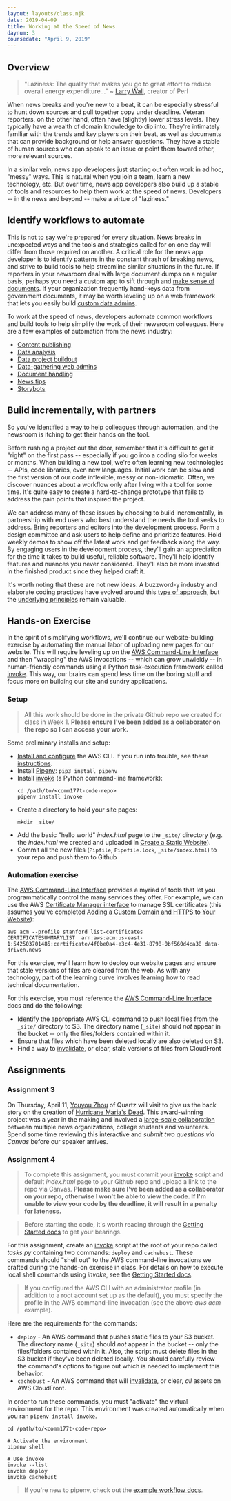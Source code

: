 ```yaml
---
layout: layouts/class.njk
date: 2019-04-09
title: Working at the Speed of News
daynum: 3
coursedate: "April 9, 2019"
---
```


## Overview

> "Laziness: The quality that makes you go to great effort to reduce overall energy expenditure..." ~ [Larry Wall][], creator of Perl

[Larry Wall]: http://threevirtues.com/

When news breaks and you're new to a beat, it can be especially stressful to hunt down sources and pull together copy under deadline. Veteran reporters, on the other hand, often have (slightly) lower stress levels. They typically have a wealth of domain
knowledge to dip into. They're intimately familiar with the trends and key players on their beat, as well as documents that can provide background or help answer questions. They have a stable of human sources who can speak to an issue or point them toward other, more relevant sources.

In a similar vein, news app developers just starting out often work in ad hoc, "messy" ways. This is natural when you join a team, learn a new technology, etc. But over time, news app developers also build up a stable of tools and resources to help them work at the speed of news. Developers -- in the news and beyond -- make a virtue of "laziness."

## Identify workflows to automate

This is not to say we're prepared for every situation. News breaks in unexpected ways and the tools and strategies called for on one day will differ from those required on another. A critical role for the news app developer is to identify patterns in the constant thrash of breaking news, and strive to build tools to help streamline similar situations in the future. If reporters in your newsroom deal with large document dumps on a regular basis, perhaps you need a custom app to sift through and [make sense of documents][]. If your organization frequently hand-keys data from government documents, it may be worth leveling up on a web framework that lets you easily build [custom data admins][].

[make sense of documents]: [https://www.nytimes.com/2019/03/26/reader-center/times-documents-reporters-cohen.html]
[custom data admins]: https://docs.djangoproject.com/en/2.2/ref/contrib/admin/

To work at the speed of news, developers automate common workflows and build tools to help simplify the work of their newsroom colleagues. Here are a few examples of automation from the news industry: 

* [Content publishing](https://tarbell.readthedocs.io/en/1.0.10/)
* [Data analysis](https://agate.readthedocs.io/en/1.6.1/)
* [Data project buildout](https://datakit-core.readthedocs.io/en/latest/readme.html)
* [Data-gathering web admins](https://docs.djangoproject.com/en/2.2/ref/contrib/admin/)
* [Document handling](https://www.documentcloud.org/)
* [News tips](https://newsklaxon.org/)
* [Storybots](https://slate.com/technology/2014/03/quakebot-los-angeles-times-robot-journalist-writes-article-on-la-earthquake.html)

## Build incrementally, with partners

So you've identified a way to help colleagues through automation, and the newsroom is itching to get their hands on the tool. 

Before rushing a project out the door, remember that it's difficult to get it "right" on the first pass -- especially if you go into a coding silo for weeks or months. When building a new tool, we're often learning new technologies -- APIs, code libraries, even new languages. Initial work can be slow and the first version of our code inflexible, messy or non-idiomatic. Often, we discover nuances about a workflow only after living with a tool for some time. It's quite easy to create a hard-to-change prototype that fails to address the pain points that inspired the project.

We can address many of these issues by choosing to build incrementally, in partnership with end users who best understand the needs the tool seeks to address. Bring reporters and editors into the development process. Form a design committee and ask users to help define and prioritize features. Hold weekly demos to show off the latest work and get feedback along the way. By engaging users in the development process, they'll gain an appreciation for the time it takes to build useful, reliable software. They'll help identify features and nuances you never considered. They'll also be more invested in the finished product since they helped craft it. 

It's worth noting that these are not new ideas. A buzzword-y industry and elaborate coding practices have evolved around this [type of approach][], but the [underlying principles][] remain valuable.

[type of approach]: https://en.wikipedia.org/wiki/Agile_software_development
[underlying principles]: https://en.wikipedia.org/wiki/Agile_software_development#Agile_software_development_principles

## Hands-on Exercise

In the spirit of simplifying workflows, we'll continue our website-building exercise by automating the manual labor of uploading new pages for our website. This will require leveling up on the [AWS Command-Line Interface][] and then "wrapping" the AWS invocations -- which can grow unwieldy -- in human-friendly commands using a Python task-execution framework called [invoke][]. This way, our brains can spend less time on the boring stuff and focus more on building our site and sundry applications.

[AWS Command-Line Interface]: https://aws.amazon.com/cli/

### Setup

> All this work should be done in the private Github repo we created for class in Week 1. **Please ensure I've been added as a 
collaborator on the repo so I can access your work.**

Some preliminary installs and setup:

* [Install and configure][] the AWS CLI. If you run into trouble, see these [instructions](https://docs.aws.amazon.com/cli/latest/userguide/install-macos.html#awscli-install-osx-path).
* Install [Pipenv][]: `pip3 install pipenv`
* Install [invoke][] (a Python command-line framework):
  ```
  cd /path/to/<comm177t-code-repo>
  pipenv install invoke
  ```
* Create a directory to hold your site pages:
  ```
  mkdir _site/
  ```
* Add the basic "hello world" *index.html* page to the `_site/` directory (e.g. the *index.html* we created and uploaded in [Create a Static Website](/how-to/create-a-static-website/)).
* Commit all the new files (`Pipfile`, `Pipefile.lock`, `_site/index.html`) to your repo and push them to Github

[Install and configure]: /how-to/set-up-aws-cli-tools/
[Pipenv]: https://pipenv.readthedocs.io/en/latest/

### Automation exercise

The [AWS Command-Line Interface][] provides a myriad of tools that let you programmatically control the many services they offer.
For example, we can use the AWS [Certificate Manager interface][] to manage SSL certificates (this assumes you've completed [Adding a Custom Domain and HTTPS to Your Website][]):

[Certificate Manager interface]: https://docs.aws.amazon.com/cli/latest/reference/acm/index.html
[Adding a Custom Domain and HTTPS to Your Website]: /how-to/add-custom-domain-and-https/

```
aws acm --profile stanford list-certificates
CERTIFICATESUMMARYLIST	arn:aws:acm:us-east-1:542503701485:certificate/4f0be0a4-e3c4-4e31-8798-0bf560d4ca38	data-driven.news
```

For this exercise, we'll learn how to deploy our website pages and ensure that stale versions of files are cleared from the web. As with any technology, part of the learning curve involves learning how to read technical documentation.

For this exercise, you must reference the [AWS Command-Line Interface][] docs and do the following:

* Identify the appropriate AWS CLI command to push local files from the `_site/` directory to S3. The directory name (`_site`) should *not* appear in the bucket -- only the files/folders contained within it.
* Ensure that files which have been deleted locally are also deleted on S3.
* Find a way to [invalidate][], or clear, stale versions of files from CloudFront

## Assignments

### Assignment 3

On Thursday, April 11, [Youyou Zhou] of Quartz will visit to give us the back story on the creation of [Hurricane Maria's Dead](https://hurricanemariasdead.com/). This award-winning project was a year in the making and involved a [large-scale collaboration](https://hurricanemariasdead.com/about.html) between multiple news organizations, college students and volunteers. Spend some time reviewing this interactive and *submit two questions via Canvas* before our speaker arrives.

[Youyou Zhou]: https://qz.com/author/yzhouqz/

### Assignment 4

> To complete this assignment, you must commit your [invoke] script and default *index.html* page to your Github repo and upload a link to the repo via Canvas. **Please make sure I've been added as a collaborator on your repo, otherwise I won't be able to view the code. If I'm unable to view your code by the deadline, it will result in a penalty for lateness.** 

> Before starting the code, it's worth reading through the [Getting Started docs][] to get your bearings.

For this assignment, create an [invoke][] script at the root of your repo called *tasks.py* containing two commands: `deploy` and `cachebust`. These commands should "shell out" to the AWS command-line invocations we crafted during the hands-on exercise in class. For details on how to execute local shell commands using *invoke*, see the [Getting Started docs][].

> If you configured the AWS CLI with an administrator profile (in addition to a root account set up as the default), you must specify the profile in the AWS command-line invocation (see the above *aws acm* example).

Here are the requirements for the commands:
  * `deploy` - An AWS command that pushes static files to your S3 bucket. The directory name (`_site`) should *not* appear in the bucket -- only the files/folders contained within it. Also, the script must delete files in the S3 bucket if they've been deleted locally. You should carefully review the command's options to figure out which is needed to implement this behavior.
  * `cachebust` - An AWS command that will [invalidate], or clear, *all* assets on AWS CloudFront.

In order to run these commands, you must "activate" the virtual environment for the repo. This environment was created automatically when you ran `pipenv install invoke`.

```
cd /path/to/<comm177t-code-repo>

# Activate the environment
pipenv shell

# Use invoke
invoke --list
invoke deploy
invoke cachebust
```

> If you're new to pipenv, check out the [example workflow docs](https://pipenv.readthedocs.io/en/latest/basics/#example-pipenv-workflow).


[invoke]: http://docs.pyinvoke.org/en/1.2/
[invalidate]: https://docs.aws.amazon.com/AmazonCloudFront/latest/DeveloperGuide/Invalidation.html
[Getting Started docs]: http://docs.pyinvoke.org/en/1.2/getting-started.html